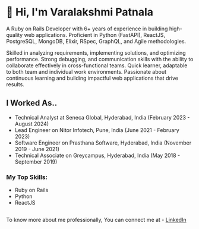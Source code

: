 # 👋 Hi, I'm  Varalakshmi Patnala 

A Ruby on Rails Developer with 6+ years of experience in building high-quality web applications. Proficient in Python (FastAPI), ReactJS, PostgreSQL, MongoDB, Elixir, RSpec, GraphQL, and Agile methodologies. 

Skilled in analyzing requirements, implementing solutions, and optimizing performance. Strong debugging, and communication skills with the ability to collaborate effectively in cross-functional teams. 
Quick learner, adaptable to both team and individual work environments. Passionate about continuous learning and building impactful web applications that drive results.

## I Worked As..

- Technical Analyst at Seneca Global, Hyderabad, India (February 2023 - August 2024)
- Lead Engineer on Nitor Infotech, Pune, India (June 2021 - February 2023)
- Software Engineer on Prasthana Software, Hyderabad, India (November 2019 - June 2021)
- Technical Associate on Greycampus, Hyderabad, India (May 2018 - September 2019)

### My Top Skills:

- Ruby on Rails
- Python
- ReactJS

##

To know more about me professionally, You can connect me at - [LinkedIn]

[LinkedIn]: https://www.linkedin.com/in/varalakshmipatnala

